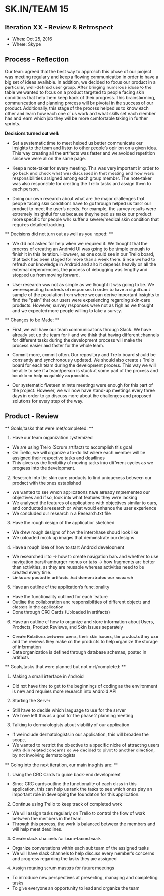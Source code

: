 # SK.IN/TEAM 15

## Iteration XX - Review & Retrospect

 * When: Oct 25, 2016
 * Where: Skype

## Process - Reflection


Our team agreed that the best way to approach this phase of our project was meeting regularly and keep a flowing communication in order to have a big set of ideas available. In addition, we decided to focus our product in a particular, well-defined user group. After bringing numerous ideas to the table we wanted to focus on a product targeted to people facing skin conditions that help them keep track of their progress. This brainstorming, communication and planning process will be pivotal in the success of our product. Additionally, this stage of the process helped us to know each other and learn how each one of us work and what skills set each member has and learn which job they will be more comfortable taking in further sprints.

**Decisions turned out well:**


- Set a systematic time to meet helped us better communicate our insights to the team and listen to other people’s opinion on a given idea. This way creating all the artifacts was faster and we avoided repetition since we were all on the same page.


- Keep a note-taker for every meeting. This was very important in order to go back and check what was discussed in that meeting and how were responsibilities assigned among each group member. The note-taker was also responsible for creating the Trello tasks and assign them to each person.


- Doing our own research about what are the major challenges that people facing skin conditions have to go through helped us tailor our product to meet the user’s needs. For example, the survey results were extremely insightful for us because they helped us make our product more specific for people who suffer a severe/medical skin condition that requires detailed tracking.


** Decisions did not turn out as well as you hoped: **


- We did not asked for help when we required it. We thought that the process of creating an Android UI was going to be simple enough to finish it in this iteration. However, as one could see in our Trello board, that task has been staged for more than a week there. Since we had to refresh our knowledge in Android and also it depends heavily on all the external dependencies, the process of debugging was lengthy and stopped us from moving forward.


- User research was not as simple as we thought it was going to be. We were expecting hundreds of responses in order to have a significant sample of the population from where we can derive important insights to find the “pain” that our users were experiencing regarding skin-care products. However, survey responses were not as high as we thought and we expected more people willing to take a survey. 


** Changes to be Made: **


- First, we will have our team communications through Slack. We have already set up the team for it and we think that having different channels for different tasks during the development process will make the process easier and faster for the whole team.


- Commit more, commit often. Our repository and Trello board should be constantly and synchronously updated. We should also create a Trello board for each team during the development process. This way we will be able to see if a team/person is stuck at some part of the process and be able to help as quickly as possible. 


- Our systematic  fiveteen minute meetings were enough for this part of the project. However, we will now have stand-up meetings every three days in order to go discuss more about the challenges and proposed solutions for every step of the way.



## Product - Review

** Goals/tasks that were met/completed: **

1) Have our team organization systemized
 - We are using Trello (Scrum artifact) to accomplish this goal
 - On Trello, we will organize a to-do list where each member will be assigned their respective tasks and deadlines 
 - This gives us the flexibility of moving tasks into different cycles as we progress into the development.

2) Research into the skin care products to find uniqueness between our product with the ones established
  - We wanted to see which applications have already implemented our objectives and if so, look into what features they were lacking
  - We analysed the features of applications with objectives similar to ours, and conducted a research on what would enhance the user experience
  - We concluded our research in a Research.txt file

3) Have the rough design of the application sketched
  - We drew rough designs of how the interphase should look like
  - We uploaded mock up images that demonstrate our designs

4) Have a rough idea of how to start Android development
  - We researched into
      -> how to create navigation bars and whether to use navigation bars/hamburger menus or tabs 
      -> how fragments are better than activities, as they are reusable whereas activities need to be created every time. 
  - Links are posted in artifacts that demonstrates our research

5) Have an outline of the application’s functionality
  - Have the functionality outlined for each feature
  - Outline the collaboration and responsibilities of different objects and classes in the application
  - Done through CRC Cards (Uploaded in artifacts)

6) Have an outline of how to organize and store information about Users, Products, Product Reviews, and Skin Issues separately
  - Create Relations between users, their skin issues, the products they use and the reviews they make on the products to help organize the storage of information
  - Data organization is defined through database schemas, posted in artifacts 


** Goals/tasks that were planned but not met/completed: **

 1. Making a small interface in Android 
   - Did not have time to get to the beginnings of coding as the environment is new and requires more research into Android API
 2.	Starting the Server
   - Still have to decide which language to use for the server 
   - We have left this as a goal for the phase 2 planning meeting
 3. Talking to dermatologists about viability of our application
   - If we include dermatologists in our application, this will broaden the scope, 
   - We wanted to restrict the objective to a specific niche of attracting users with skin related concerns so we decided to pivot to another direction, by not involving dermatologists


** Going into the next iteration, our main insights are: **

1) Using the CRC Cards to guide back-end development
  - Since CRC cards outline the functionality of each class in this application, this can help us rank the tasks to see which ones play an important role in developing the foundation for this application.

2) Continue using Trello to keep track of completed work 
  - We will assign tasks regularly on Trello to control the flow of work between the members in the team. 
  - Through this process, the work is balanced between the members and will help meet deadlines.
  
3) Create slack channels for team-based work
 - Organize conversations within each sub team of the assigned tasks
 - We will have slack channels to help discuss every member’s concerns and progress regarding the tasks they are assigned. 

4) Assign rotating scrum masters for future meetings
 - To introduce new perspectives at presenting, managing and completing tasks
 - To give everyone an opportunity to lead and organize the team 

